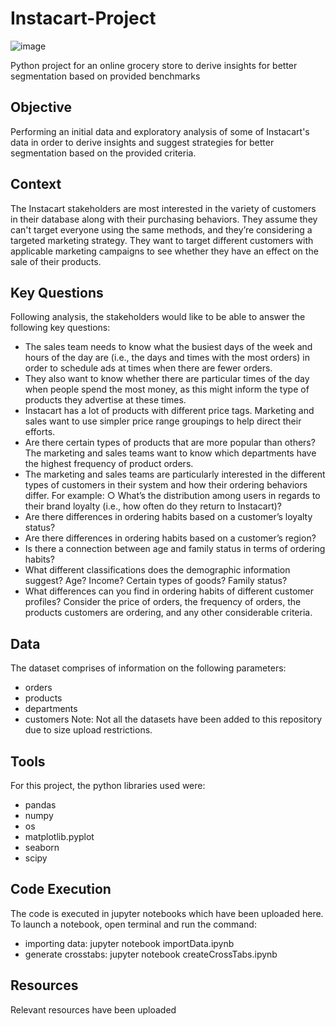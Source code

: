 # Instacart-Project

![image](https://github.com/isaac-otubanjo/Instacart-Project/assets/145198177/e5e79fe5-15a1-4077-a0c4-ce20572a271f)

Python project for an online grocery store to derive insights for better segmentation based on provided benchmarks

## Objective
Performing an initial data and exploratory analysis of some of Instacart's data in order to derive insights and suggest strategies for better segmentation based on the provided criteria.

## Context
The Instacart stakeholders are most interested in the variety of customers in their database along with their purchasing behaviors. They assume they can't target everyone using the same methods, and they’re considering a targeted marketing strategy. They want to target different customers with applicable marketing campaigns to see whether they have an effect on the sale of their products.

## Key Questions
Following analysis, the stakeholders would like to be able to answer the following key questions:
- The sales team needs to know what the busiest days of the week and hours of the day are (i.e., the days and times with the most orders) in order to schedule ads at times when there are fewer orders.
- They also want to know whether there are particular times of the day when people spend the most money, as this might inform the type of products they advertise at these times.
-  Instacart has a lot of products with different price tags. Marketing and sales want to use simpler price range groupings to help direct their efforts.
-  Are there certain types of products that are more popular than others? The marketing and sales teams want to know which departments have the highest frequency of product orders.
- The marketing and sales teams are particularly interested in the different types of customers in their system and how their ordering behaviors differ. For example:
○ What’s the distribution among users in regards to their brand loyalty (i.e., how often do they return to Instacart)?
- Are there differences in ordering habits based on a customer’s loyalty status?
- Are there differences in ordering habits based on a customer’s region?
- Is there a connection between age and family status in terms of ordering
habits?
- What different classifications does the demographic information suggest?
Age? Income? Certain types of goods? Family status?
- What differences can you find in ordering habits of different customer
profiles? Consider the price of orders, the frequency of orders, the products customers are ordering, and any other considerable criteria.

## Data
The dataset comprises of information on the following parameters:
- orders
- products
- departments
- customers
Note: Not all the datasets have been added to this repository due to size upload restrictions.

## Tools
For this project, the python libraries used were:
- pandas
- numpy
- os
- matplotlib.pyplot
- seaborn
- scipy

## Code Execution
The code is executed in jupyter notebooks which have been uploaded here.
To launch a notebook, open terminal and run the command:
- importing data: jupyter notebook importData.ipynb
- generate crosstabs:  jupyter notebook createCrossTabs.ipynb

## Resources
Relevant resources have been uploaded
